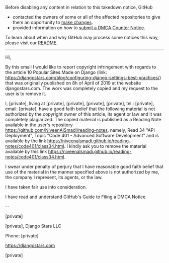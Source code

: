 Before disabling any content in relation to this takedown notice, GitHub
- contacted the owners of some or all of the affected repositories to give them an opportunity to [make changes](https://docs.github.com/en/github/site-policy/dmca-takedown-policy#a-how-does-this-actually-work).
- provided information on how to [submit a DMCA Counter Notice](https://docs.github.com/en/articles/guide-to-submitting-a-dmca-counter-notice).

To learn about when and why GitHub may process some notices this way, please visit our [README](https://github.com/github/dmca/blob/master/README.md#anatomy-of-a-takedown-notice).

---

Hi,

By this email I would like to report copyright infringement with regards to the article 10 Popular Sites Made on Django (link: https://djangostars.com/blog/configuring-django-settings-best-practices/) that was originally published on 8h of April of 2019 at the website djangostars.com. The work was completely copied and my request to the user is to remove it.

I, [private], living at [private], [private], [private], [private], tel.: [private], email: [private], have a good faith belief that the following material is not authorized by the copyright owner of this article, its agent or law and it was completely plagiarized. The copied material is  published as a  Reading Note available in the user's repository https://github.com/NiveenAlSmadi/reading-notes, namely, Read 34 "API Deployment", Topic "Code 401 - Advanced Software Development" and is available by the link https://niveenalsmadi.github.io/reading-notes/code401/class34.html. I kindly ask you to remove the material available by this link https://niveenalsmadi.github.io/reading-notes/code401/class34.html.

I swear under penalty of perjury that I have reasonable good faith belief that use of the material in the manner specified above is not authorized by me, the company I represent, its agents, or the law.

I have taken fair use into consideration.

I have read and understand GitHub's Guide to Filing a DMCA Notice.

--



[private]

[private], Django Stars LLC

Phone: [private]

https://djangostars.com

[private]
